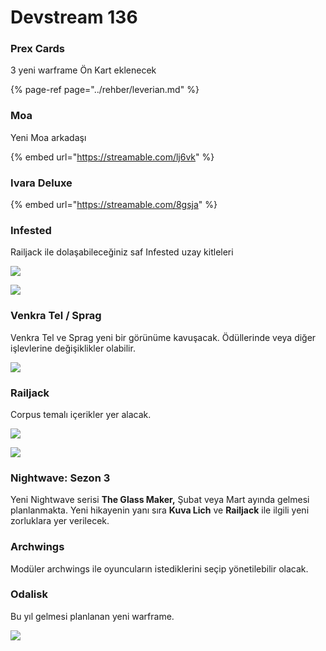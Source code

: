 # Devstream 136

### **Prex Cards** <a id="prex-cards"></a>

3 yeni warframe Ön Kart eklenecek

{% page-ref page="../rehber/leverian.md" %}

### **Moa** <a id="moa"></a>

Yeni Moa arkadaşı

{% embed url="https://streamable.com/lj6vk" %}

### **Ivara Deluxe** <a id="ivara-deluxe"></a>

{% embed url="https://streamable.com/8gsja" %}

### **Infested** <a id="infested"></a>

Railjack ile dolaşabileceğiniz saf Infested uzay kitleleri

![](https://n9e5v4d8.ssl.hwcdn.net/uploads/a547c8849bbcd895937c10e279c825c0.jpg)

![](https://n9e5v4d8.ssl.hwcdn.net/uploads/693f654f0beedffdf098a97259e7d38f.jpg)

### **Venkra Tel / Sprag** <a id="venkra-tel-sprag"></a>

Venkra Tel ve Sprag yeni bir görünüme kavuşacak. Ödüllerinde veya diğer işlevlerine değişiklikler olabilir.

![](https://n9e5v4d8.ssl.hwcdn.net/uploads/ab4052a47158367a61ff51ff03ab1052.jpg)

### Railjack <a id="railjack"></a>

Corpus temalı içerikler yer alacak.

![](https://n9e5v4d8.ssl.hwcdn.net/uploads/7ab9b302f134662cf979419109777ed9.jpg)

![](https://n9e5v4d8.ssl.hwcdn.net/uploads/4f665a170780eb86121c42256c48c092.jpg)

### Nightwave: Sezon 3 <a id="nightwave-sezon-3"></a>

Yeni Nightwave serisi **The Glass Maker,** Şubat veya Mart ayında gelmesi planlanmakta. Yeni hikayenin yanı sıra **Kuva Lich** ve **Railjack** ile ilgili yeni zorluklara yer verilecek.

### Archwings <a id="archwings"></a>

Modüler archwings ile oyuncuların istediklerini seçip yönetilebilir olacak.

### **Odalisk** <a id="odalisk"></a>

Bu yıl gelmesi planlanan yeni warframe.

![](https://n9e5v4d8.ssl.hwcdn.net/uploads/db7c7e20e0fafc23fb96a38b4f66f523.jpg)

